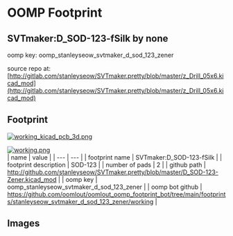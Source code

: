 # OOMP Footprint  
## SVTmaker:D_SOD-123-fSilk  by none  
  
oomp key: oomp_stanleyseow_svtmaker_d_sod_123_zener  
  
source repo at: [http://gitlab.com/stanleyseow/SVTmaker.pretty/blob/master/z_Drill_05x6.kicad_mod](http://gitlab.com/stanleyseow/SVTmaker.pretty/blob/master/z_Drill_05x6.kicad_mod)  
## Footprint  
  
[![working_kicad_pcb_3d.png](working_kicad_pcb_3d_600.png)](working_kicad_pcb_3d.png)  
  
[![working.png](working_600.png)](working.png)  
| name | value | 
| --- | --- | 
| footprint name | SVTmaker:D_SOD-123-fSilk | 
| footprint description | SOD-123 | 
| number of pads | 2 | 
| github path | http://github.com/stanleyseow/SVTmaker.pretty/blob/master/D_SOD-123-Zener.kicad_mod | 
| oomp key | oomp_stanleyseow_svtmaker_d_sod_123_zener | 
| oomp bot github | https://github.com/oomlout/oomlout_oomp_footprint_bot/tree/main/footprints/stanleyseow_svtmaker_d_sod_123_zener/working | 
## Images  
